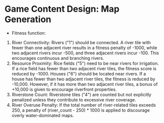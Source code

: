 # Game Content Design: Map Generation
* Fitness function:
1. River Connectivity:
Rivers ("1") should be connected. A river tile with fewer than one adjacent river results in a fitness penalty of -1000, while two adjacent rivers incur -500, and three adjacent rivers incur -100. This encourages continuous and branching rivers.
2. Resource Proximity:
Rice fields ("5") need to be near rivers for irrigation. If a rice field has fewer than two adjacent river tiles, the fitness score is reduced by -1000.
Houses ("6") should be located near rivers. If a house has fewer than two adjacent river tiles, the fitness is reduced by -10,000. However, if it has more than two adjacent river tiles, a bonus of +10,000 is given to encourage riverfront properties.
3. Riverstone Count:
Riverstone tiles ("4") are counted but not explicitly penalized unless they contribute to excessive river coverage.
4. River Overuse Penalty:
If the total number of river-related tiles exceeds 250, a penalty of (river_count - 250) * 1000 is applied to discourage overly water-dominated maps. 
